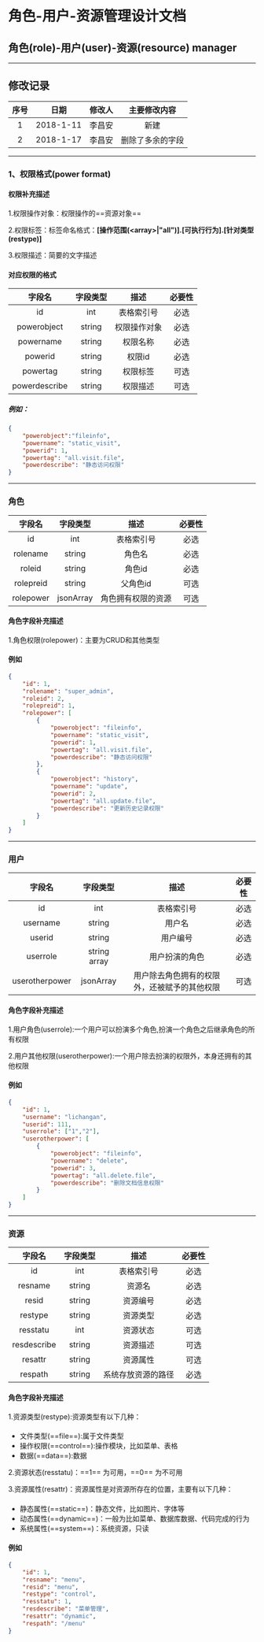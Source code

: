 # 角色-用户-资源管理设计文档
## 角色(role)-用户(user)-资源(resource) manager
---
## 修改记录
|序号|日期|修改人|主要修改内容|
| :-: | :-: | :-: | :-: |
|1|2018-1-11|李昌安|新建|
|2|2018-1-17|李昌安|删除了多余的字段|
---
### 1、权限格式(power format)
#### 权限补充描述
1.权限操作对象：权限操作的==资源对象== 

2.权限标签：标签命名格式：**[操作范围(\<array>|"all")].[可执行行为].[针对类型(restype)]** 

3.权限描述：简要的文字描述

#### 对应权限的格式
|字段名|字段类型|描述|必要性|
| :-: | :-: | :-: | :-: |
|id|int|表格索引号|必选|
|powerobject|string|权限操作对象|必选|
|powername|string|权限名称|必选|
|powerid|string|权限id|必选|
|powertag|string|权限标签|可选|
|powerdescribe|string|权限描述|可选|
##### 例如：
```json
{
    "powerobject":"fileinfo",
    "powername": "static_visit",
    "powerid": 1,
    "powertag": "all.visit.file",
    "powerdescribe": "静态访问权限"
}
```
---
### 角色
|字段名|字段类型|描述|必要性|
| :-: | :-: | :-: | :-: |
|id|int|表格索引号|必选|
|rolename|string|角色名|必选|
|roleid|string|角色id|必选|
|rolepreid|string|父角色id|可选|
|rolepower|jsonArray|角色拥有权限的资源|可选|

#### 角色字段补充描述
1.角色权限(rolepower)：主要为CRUD和其他类型

#### 例如
```json
{
    "id": 1,
    "rolename": "super_admin",
    "roleid": 2,
    "rolepreid": 1,
    "rolepower": [
        {
            "powerobject": "fileinfo",
            "powername": "static_visit",
            "powerid": 1,
            "powertag": "all.visit.file",
            "powerdescribe": "静态访问权限"
        },
        {
            "powerobject": "history",
            "powername": "update",
            "powerid": 2,
            "powertag": "all.update.file",
            "powerdescribe": "更新历史记录权限"
        }
    ]
}
```

---
### 用户
|字段名|字段类型|描述|必要性|
| :-: | :-: | :-: |:-:|
|id|int|表格索引号|必选|
|username|string|用户名|必选|
|userid|string|用户编号|必选|
|userrole|string array|用户扮演的角色|必选|
|userotherpower|jsonArray|用户除去角色拥有的权限外，还被赋予的其他权限|可选|

#### 角色字段补充描述
1.用户角色(userrole):一个用户可以扮演多个角色,扮演一个角色之后继承角色的所有权限 

2.用户其他权限(userotherpower):一个用户除去扮演的权限外，本身还拥有的其他权限

#### 例如
```json
{
    "id": 1,
    "username": "lichangan",
    "userid": 111,
    "userrole": ["1","2"],
    "userotherpower": [
        {
            "powerobject": "fileinfo",
            "powername": "delete",
            "powerid": 3,
            "powertag": "all.delete.file",
            "powerdescribe": "删除文档信息权限"
        }
    ]
}
```


---
### 资源
|字段名|字段类型|描述|必要性|
| :-: | :-: | :-: |:-:|
|id|int|表格索引号|必选|
|resname|string|资源名|必选|
|resid|string|资源编号|必选|
|restype|string|资源类型|必选|
|resstatu|int|资源状态|可选|
|resdescribe|string|资源描述|可选|
|resattr|string|资源属性| 可选|
|respath|string|系统存放资源的路径|必选|

#### 角色字段补充描述
1.资源类型(restype):资源类型有以下几种：
#### 
- 文件类型(==file==):属于文件类型
- 操作权限(==control==):操作模块，比如菜单、表格
- 数据(==data==):数据

2.资源状态(resstatu)：==1== 为可用，==0== 为不可用 

3.资源属性(resattr)：资源属性是对资源所存在的位置，主要有以下几种：
####
- 静态属性(==static==)：静态文件，比如图片、字体等
- 动态属性(==dynamic==)：一般为比如菜单、数据库数据、代码完成的行为
- 系统属性(==system==)：系统资源，只读

#### 例如
```json
{
    "id": 1,
    "resname": "menu",
	"resid": "menu",
    "restype": "control",
    "resstatu": 1,
    "resdescribe": "菜单管理",
    "resattr": "dynamic",
    "respath": "/menu"
}
```
